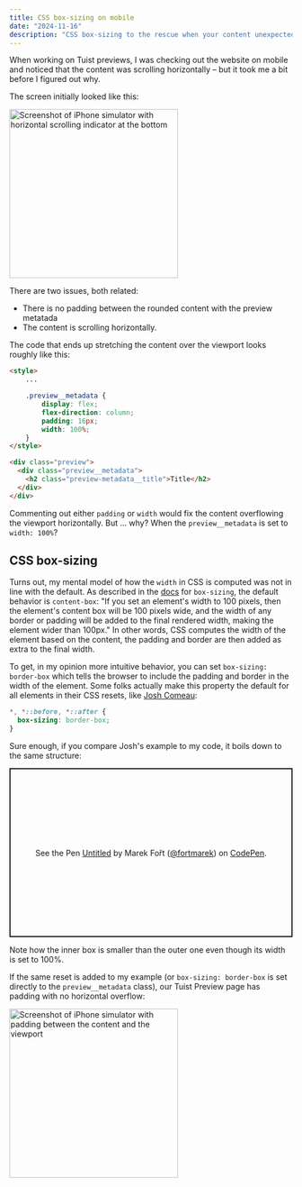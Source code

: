 ```yaml
---
title: CSS box-sizing on mobile
date: "2024-11-16"
description: "CSS box-sizing to the rescue when your content unexpectedly scrolls horizontally"
---
```


When working on Tuist previews, I was checking out the website on mobile and noticed that the content was scrolling horizontally – but it took me a bit before I figured out why.

The screen initially looked like this:

<img src="/img/css-box-sizing/preview-with-scrolling-indicator.png" width=300px alt="Screenshot of iPhone simulator with horizontal scrolling indicator at the bottom"></img>

There are two issues, both related:
- There is no padding between the rounded content with the preview metatada
- The content is scrolling horizontally.

The code that ends up stretching the content over the viewport looks roughly like this:
```html
<style>
    ...

    .preview__metadata {
        display: flex;
        flex-direction: column;
        padding: 16px;
        width: 100%;
    }
</style>

<div class="preview">
  <div class="preview__metadata">
    <h2 class="preview-metadata__title">Title</h2>
  </div>
</div>
```

Commenting out either `padding` or `width` would fix the content overflowing the viewport horizontally. But ... why? When the `preview__metadata` is set to `width: 100%`?

## CSS box-sizing

Turns out, my mental model of how the `width` in CSS is computed was not in line with the default. As described in the [docs](https://developer.mozilla.org/en-US/docs/Web/CSS/box-sizing) for `box-sizing`, the default behavior is `content-box`: "If you set an element's width to 100 pixels, then the element's content box will be 100 pixels wide, and the width of any border or padding will be added to the final rendered width, making the element wider than 100px." In other words, CSS computes the width of the element based on the content, the padding and border are then added as extra to the final width.

To get, in my opinion more intuitive behavior, you can set `box-sizing: border-box` which tells the browser to include the padding and border in the width of the element. Some folks actually make this property the default for all elements in their CSS resets, like [Josh Comeau](https://www.joshwcomeau.com/css/custom-css-reset/#one-box-sizing-model-2):
```css
*, *::before, *::after {
  box-sizing: border-box;
}
```

Sure enough, if you compare Josh's example to my code, it boils down to the same structure:
<p class="codepen" data-height="300" data-default-tab="html,result" data-slug-hash="vYoMxoy" data-pen-title="Untitled" data-user="fortmarek" style="height: 300px; box-sizing: border-box; display: flex; align-items: center; justify-content: center; border: 2px solid; margin: 1em 0; padding: 1em;">
  <span>See the Pen <a href="https://codepen.io/fortmarek/pen/vYoMxoy">
  Untitled</a> by Marek Fořt (<a href="https://codepen.io/fortmarek">@fortmarek</a>)
  on <a href="https://codepen.io">CodePen</a>.</span>
</p>
<script async src="https://cpwebassets.codepen.io/assets/embed/ei.js"></script>

Note how the inner box is smaller than the outer one even though its width is set to 100%.

If the same reset is added to my example (or `box-sizing: border-box` is set directly to the `preview__metadata` class), our Tuist Preview page has padding with no horizontal overflow:

<img src="/img/css-box-sizing/preview-with-no-overflow.png" width=300px alt="Screenshot of iPhone simulator with padding between the content and the viewport"></img>
